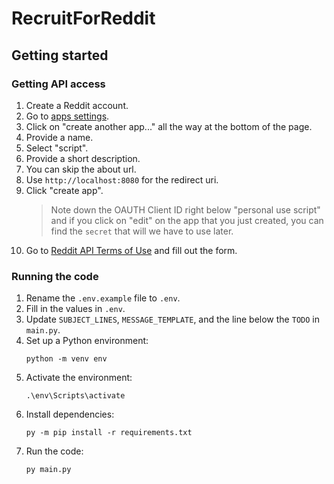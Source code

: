# RecruitForReddit

## Getting started

### Getting API access

1. Create a Reddit account.
1. Go to [apps settings](https://www.reddit.com/prefs/apps).
1. Click on "create another app..." all the way at the bottom of the page.
1. Provide a name.
1. Select "script".
1. Provide a short description.
1. You can skip the about url.
1. Use `http://localhost:8080` for the redirect uri.
1. Click "create app".
   > Note down the OAUTH Client ID right below "personal use script" and if you click on "edit" on the app that you just created, you can find the `secret` that will we have to use later.
1. Go to [Reddit API Terms of Use](https://docs.google.com/forms/d/e/1FAIpQLSezNdDNK1-P8mspSbmtC2r86Ee9ZRbC66u929cG2GX0T9UMyw/viewform) and fill out the form.

### Running the code

1. Rename the `.env.example` file to `.env`.
1. Fill in the values in `.env`.
1. Update `SUBJECT_LINES`, `MESSAGE_TEMPLATE`, and the line below the `TODO` in `main.py`.
1. Set up a Python environment:
   ```
   python -m venv env
   ```
1. Activate the environment:
   ```
   .\env\Scripts\activate
   ```
1. Install dependencies:
   ```
   py -m pip install -r requirements.txt
   ```
1. Run the code:
   ```
   py main.py
   ```